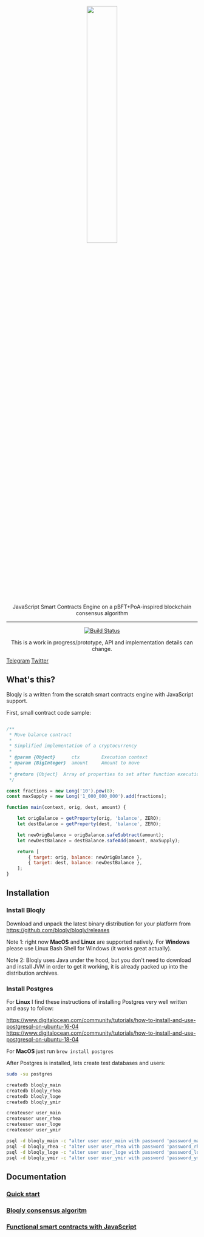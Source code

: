 
<p align="center">
<img src="resources/logo.svg" width="40%"/>
</p>    
<p align="center">JavaScript Smart Contracts Engine on a pBFT+PoA-inspired blockchain consensus algorithm</p>


---  
<p align="center">
<a href="https://ktlint.github.io/"><img src="https://img.shields.io/badge/code%20style-%E2%9D%A4-FF4081.svg" alt="Build Status"></a>
</p> 

<p align="center">
This is a work in progress/prototype, API and implementation details can change.
</p>     

[Telegram](https://t.me/joinchat/B45otRIISgdmc6u2AwC9Cg)
[Twitter](https://twitter.com/slava_snezhkov)

## What's this?

Bloqly is a written from the scratch smart contracts engine with JavaScript support.

First, small contract code sample:

```JavaScript

/**
 * Move balance contract
 *
 * Simplified implementation of a cryptocurrency
 *
 * @param {Object}      ctx        Execution context
 * @param {BigInteger}  amount     Amount to move
 *
 * @return {Object}  Array of properties to set after function execution
 */

const fractions = new Long('10').pow(8);
const maxSupply = new Long('1_000_000_000').add(fractions);

function main(context, orig, dest, amount) {

    let origBalance = getProperty(orig, 'balance', ZERO);
    let destBalance = getProperty(dest, 'balance', ZERO);

    let newOrigBalance = origBalance.safeSubtract(amount);
    let newDestBalance = destBalance.safeAdd(amount, maxSupply);

    return [
        { target: orig, balance: newOrigBalance },
        { target: dest, balance: newDestBalance },
    ];
}
```

## Installation

### Install Bloqly

Download and unpack the latest binary distribution for your platform from https://github.com/bloqly/bloqly/releases

Note 1: right now **MacOS** and **Linux** are supported natively. 
For **Windows** please use Linux Bash Shell for Windows (it works great actually).

Note 2:  Bloqly uses Java under the hood, but you don't need to download and install JVM in order to get it working, 
it is already packed up into the distribution archives.

### Install Postgres

For **Linux** I find these instructions of installing Postgres very well written and easy to follow:

https://www.digitalocean.com/community/tutorials/how-to-install-and-use-postgresql-on-ubuntu-16-04
https://www.digitalocean.com/community/tutorials/how-to-install-and-use-postgresql-on-ubuntu-18-04

For **MacOS** just run `brew install postgres`

After Postgres is installed, lets create test databases and users:

```bash
sudo -su postgres

createdb bloqly_main
createdb bloqly_rhea
createdb bloqly_loge
createdb bloqly_ymir

createuser user_main
createuser user_rhea
createuser user_loge
createuser user_ymir

psql -d bloqly_main -c "alter user user_main with password 'password_main';"
psql -d bloqly_rhea -c "alter user user_rhea with password 'password_rhea';"
psql -d bloqly_loge -c "alter user user_loge with password 'password_loge';"
psql -d bloqly_ymir -c "alter user user_ymir with password 'password_ymir';"
```

## Documentation
### [Quick start](https://github.com/bloqly/bloqly/wiki/Quick-Start)
### [Bloqly consensus algoritm](https://github.com/bloqly/bloqly/wiki/Bloqly-Consensus-Algorithm)
### [Functional smart contracts with JavaScript](https://github.com/bloqly/bloqly/wiki/PureAttributes)

